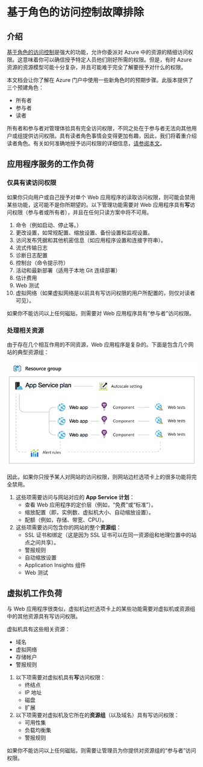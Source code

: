 <properties 
	pageTitle="基于角色的访问控制故障排除" 
	description="使用不同资源类型进行基于角色的访问控制。" 
	services="azure-portal"
	documentationCenter="na" 
	authors="stepsic-microsoft-com" 
	writer="" 
	manager="terrylan" 
	editor=""/>

<tags 
	ms.service="azure-portal" 
	ms.date="04/25/2015" 
	wacn.date="10/17/2016"/>

# 基于角色的访问控制故障排除

## 介绍

[基于角色的访问控制](/documentation/articles/role-based-access-control-configure/)是强大的功能，允许你委派对 Azure 中的资源的精细访问权限。这意味着你可以确信授予特定人员他们刚好所需的权限。但是，有时 Azure 资源的资源模型可能十分复杂，并且可能难于完全了解要授予对什么的权限。

本文档会让你了解在 Azure 门户中使用一些新角色时的预期步骤。此版本提供了三个预建角色：
* 所有者
* 参与者
* 读者

所有者和参与者对管理体验具有完全访问权限，不同之处在于参与者无法向其他用户或组提供访问权限。具有读者角色事情会变得更加有趣，因此，我们将着重介绍读者角色。有关如何准确地授予访问权限的详细信息，[请参阅本文](/documentation/articles/role-based-access-control-configure/)。

## 应用程序服务的工作负荷

### 仅具有读访问权限 

如果你只向用户或自己授予对单个 Web 应用程序的读取访问权限，则可能会禁用某些功能，这可能不是你所期望的。以下管理功能需要对 Web 应用程序具有**写**访问权限（参与者或所有者），并且在任何只读方案中将不可用。
 
1. 命令（例如启动、停止等。）
2. 更改设置，如常规配置、缩放设置、备份设置和监视设置。
3. 访问发布凭据和其他机密信息（如应用程序设置和连接字符串）。
4. 流式传输日志
5. 诊断日志配置
6. 控制台（命令提示符）
7. 活动和最新部署（适用于本地 Git 连续部署）
8. 估计费用
9. Web 测试
10. 虚拟网络（如果虚拟网络是以前具有写访问权限的用户所配置的，则仅对读者可见）。
 
如果你不能访问以上任何磁贴，则需要对 Web 应用程序具有“参与者”访问权限。

### 处理相关资源
 
由于存在几个相互作用的不同资源，Web 应用程序是复杂的。下面是包含几个网站的典型资源组：

![Web 应用程序资源组](./media/role-based-access-control-troubleshooting/Website-resource-model.png)

因此，如果你只授予某人对网站的访问权限，则网站边栏选项卡上的很多功能将完全禁用。
 
1. 这些项需要访问与网站对应的 **App Service 计划**：  
    * 查看 Web 应用程序的定价层（例如，“免费”或“标准”）。
    * 缩放配置（即，实例数、虚拟机大小、自动缩放设置）。
    * 配额（例如，存储、带宽、CPU）。
2. 这些项需要访问包含你的网站的整个**资源组**：  
    * SSL 证书和绑定（这是因为 SSL 证书可以在同一资源组和地理位置中的站点之间共享）。
    * 警报规则
    * 自动缩放设置
    * Application Insights 组件
    * Web 测试

## 虚拟机工作负荷

与 Web 应用程序很类似，虚拟机边栏选项卡上的某些功能需要对虚拟机或资源组中的其他资源具有写访问权限。

虚拟机具有这些相关资源：
* 域名
* 虚拟网络
* 存储帐户
* 警报规则

1. 以下项需要对虚拟机具有**写**访问权限：  
    * 终结点
    * IP 地址
    * 磁盘
    * 扩展
2. 以下项需要对虚拟机及它所在的**资源组**（以及域名）具有写访问权限：  
    * 可用性集
    * 负载均衡集
    * 警报规则
    
如果你不能访问以上任何磁贴，则需要让管理员为你提供对资源组的“参与者”访问权限。

<!---HONumber=67-->